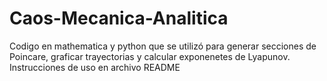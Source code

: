 # Caos-Mecanica-Analitica
Codigo en mathematica y python que se utilizó para generar secciones de Poincare, graficar trayectorias y calcular exponenetes de Lyapunov. Instrucciones de uso en archivo README
